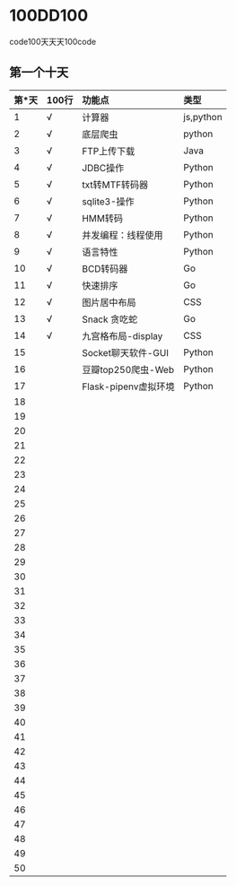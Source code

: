 # 100DD100
code100天天天100code


## 第一个十天 
|  第*天  | 100行 | 功能点 |类型 |
|:-------|:--------|:-----|:----|
|  1   |    √     |  计算器  | js,python   |
|  2   |    √     |  底层爬虫  |  python  |
|  3   |    √     |  FTP上传下载  | Java |
|  4   |    √     |  JDBC操作 | Python    |
|  5   |    √     |  txt转MTF转码器 | Python    |
|  6   |    √     | sqlite3-操作   | Python   |
|  7   |  	√     |  HMM转码  | Python |
|  8   |   √     | 并发编程：线程使用   | Python   |
|  9   |   √     |   语言特性      | Python   |
|  10   |  	√      | BCD转码器  |  Go  |
|  11   |  	√     | 快速排序|  Go  |
|  12   |  	√    | 图片居中布局 |  CSS  |
|  13   |  	√     |  Snack 贪吃蛇 | Go   |
|  14   |  	√     | 九宫格布局-display | CSS  |
|  15   |  	      | Socket聊天软件-GUI | Python |
|  16   |  	      | 豆瓣top250爬虫-Web| Python  |
|  17   |  	      | Flask-pipenv虚拟环境  | Python  |
|  18   |  	      |         |    |
|  19   |  	      |         |    |
|  20   |  	      |         |    |
|  21   |  	      |         |    |
|  22   |  	      |         |    |
|  23   |  	      |         |    |
|  24   |  	      |         |    |
|  25   |  	      |         |    |
|  26   |  	      |         |    |
|  27   |  	      |         |    |
|  28   |  	      |         |    |
|  29   |  	      |         |    |
|  30   |  	      |         |    |
|  31   |  	      |         |    |
|  32   |  	      |         |    |
|  33   |  	      |         |    |
|  34   |  	      |         |    |
|  35   |  	      |         |    |
|  36   |  	      |         |    |
|  37   |  	      |         |    |
|  38   |  	      |         |    |
|  39   |  	      |         |    |
|  40   |  	      |         |    |
|  41   |  	      |         |    |
|  42   |  	      |         |    |
|  43   |  	      |         |    |
|  44   |  	      |         |    |
|  45   |  	      |         |    |
|  46   |  	      |         |    |
|  47   |  	      |         |    |
|  48   |  	      |         |    |
|  49   |  	      |         |    |
|  50   |  	      |         |    |